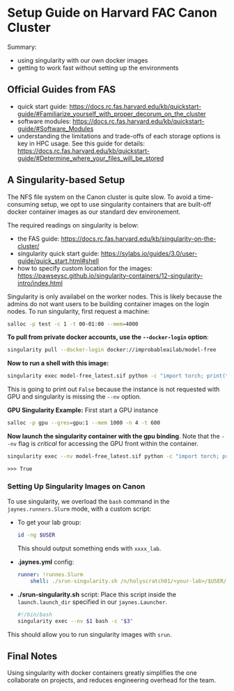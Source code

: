 # Setup Guide on Harvard FAC Canon Cluster

Summary:

- using singularity with our own docker images
- getting to work fast without setting up the environments

## Official Guides from FAS

- quick start guide: https://docs.rc.fas.harvard.edu/kb/quickstart-guide/#Familiarize_yourself_with_proper_decorum_on_the_cluster
- software modules: https://docs.rc.fas.harvard.edu/kb/quickstart-guide/#Software_Modules
- understanding the limitations and trade-offs of each storage options is key in HPC usage. See this guide for details: https://docs.rc.fas.harvard.edu/kb/quickstart-guide/#Determine_where_your_files_will_be_stored

## A Singularity-based Setup

The NFS file system on the Canon cluster is quite slow. To avoid a time-consuming setup, we opt to use singularity containers that are built-off docker container images as our standard dev environement.

The required readings on singularity is below:

- the FAS guide: https://docs.rc.fas.harvard.edu/kb/singularity-on-the-cluster/
- singularity quick start guide: https://sylabs.io/guides/3.0/user-guide/quick_start.html#shell
- how to specify custom location for the images: https://pawseysc.github.io/singularity-containers/12-singularity-intro/index.html

Singularity is only availabel on the worker nodes. This is likely because the admins do not want users to be building container images on the login nodes. To run singularity, first request a machine:

```bash
salloc -p test -c 1 -t 00-01:00 --mem=4000
```

**To pull from private docker accounts, use the `--docker-login` option**: 

```bash
singularity pull --docker-login docker://improbableailab/model-free
```

**Now to run a shell with this image:**

```bash
singularity exec model-free_latest.sif python -c "import torch; print(torch.cuda.is_available())"
```

This is going to print out `False` because the instance is not requested with GPU and singularity is missing the `--nv` option.

**GPU Singularity Example:**  First start a GPU instance

```bash
salloc -p gpu --gres=gpu:1 --mem 1000 -n 4 -t 600
```

**Now launch the singularity container with the gpu binding**. Note that the `--nv` flag is *critical* for accessing the GPU front within the container.

```bash
singularity exec --nv model-free_latest.sif python -c "import torch; print(torch.cuda.is_available())"
```

```stdout
>>> True
```



### Setting Up Singularity Images on Canon

To use singularity, we overload the `bash` command in the `jaynes.runners.Slurm` mode, with a custom script:

- To get your lab group:

    ```bash
    id -ng $USER
    ```

    This should output something ends with `xxxx_lab`.

- **.jaynes.yml** config:

    ```yaml
    runner: !runnes.Slurm
        shell: ./srun-singularity.sh /n/holyscratch01/<your-lab>/$USER/singularity/model-free_latest.sif
    ```

- **./srun-singularity.sh** script:  Place this script inside the `launch.launch_dir` specified in our `jaynes.Launcher`. 

    ```bash
    #!/bin/bash
    singularity exec --nv $1 bash -c "$3"
    ```

This should allow you to run singularity images with `srun`.



## Final Notes

Using singularity with docker containers greatly simplifies the one collaborate on projects, and reduces engineering overhead for the team. 

